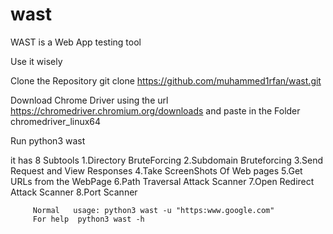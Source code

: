 # wast
WAST is a Web App testing tool 

Use it wisely

Clone the Repository git clone https://github.com/muhammed1rfan/wast.git

Download Chrome Driver using the url https://chromedriver.chromium.org/downloads and paste in the Folder  chromedriver_linux64

Run python3 wast

it has 8 Subtools
         1.Directory BruteForcing
         2.Subdomain Bruteforcing
         3.Send Request and View Responses
         4.Take ScreenShots Of Web pages
         5.Get URLs from the WebPage
         6.Path Traversal Attack Scanner
         7.Open Redirect Attack Scanner
         8.Port Scanner
         
         Normal   usage: python3 wast -u "https:www.google.com"
         For help  python3 wast -h
